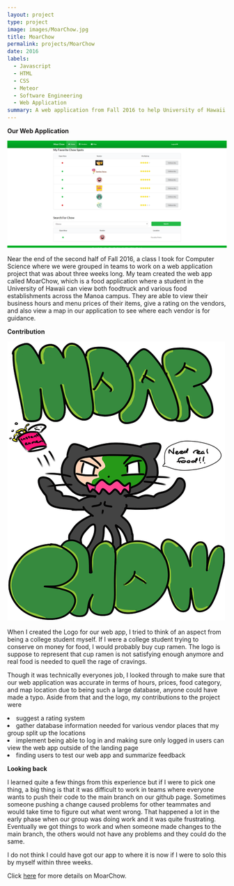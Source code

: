 ```yaml
---
layout: project
type: project
image: images/MoarChow.jpg
title: MoarChow
permalink: projects/MoarChow
date: 2016
labels:
  - Javascript
  - HTML
  - CSS
  - Meteor
  - Software Engineering
  - Web Application
summary: A web application from Fall 2016 to help University of Hawaii students find food establishments on University of Hawaii at Manoa campus.
---
```

**Our Web Application**

<img class="ui image" src="../images/MoarChow homepage.jpg">

<p> Near the end of the second half of Fall 2016, a class I took for Computer Science where we were grouped in teams to work on a web application project that was about three weeks long. My team created the web app called MoarChow, which is a food application where a student in the University of Hawaii can view both foodtruck and various food establishments across the Manoa campus. They are able to view their business hours and menu prices of their items, give a rating on the vendors, and also view a map in our application to see where each vendor is for guidance. </p>

**Contribution**

<img class="ui image" src="../images/need-real-food.png">

When I created the Logo for our web app, I tried to think of an aspect from being a college student myself. If I were a college student trying to conserve on money for food, I would probably buy cup ramen. The logo is suppose to represent that cup ramen is not satisfying enough anymore and real food is needed to quell the rage of cravings.

Though it was technically everyones job, I looked through to make sure that our web application was accurate in terms of hours, prices, food category, and map location due to being such a large database, anyone could have made a typo. Aside from that and the logo, my contributions to the project were 
<li>suggest a rating system</li>
<li>gather database information needed for various vendor places that my group split up the locations</li>
<li>implement being able to log in and making sure only logged in users can view the web app outside of the landing page
<li>finding users to test our web app and summarize feedback</li>

**Looking back**

I learned quite a few things from this experience but if I were to pick one thing, a big thing is that it was difficult to work in teams where everyone wants to push their code to the main branch on our github page. Sometimes someone pushing a change caused problems for other teammates and would take time to figure out what went wrong. That happened a lot in the early phase when our group was doing work and it was quite frustrating. Eventually we got things to work and when someone made changes to the main branch, the others would not have any problems and they could do the same. 

I do not think I could have got our app to where it is now if I were to solo this by myself within three weeks.

Click <a href="https://moarchow.github.io/">here</a> for more details on MoarChow.